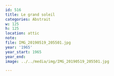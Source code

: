 ```yaml
---
id: 516
title: Le grand soleil
categories: Abstrait
w: 125
h: 125
location: attic
note:
file: IMG_20190519_205501.jpg
year: '1965'
year_start: 1965
year_end:
image: ../../media/img/IMG_20190519_205501.jpg

---
```

